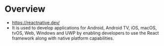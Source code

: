 # Overview

- https://reactnative.dev/
- It is used to develop applications for Android, Android TV, iOS,
  macOS, tvOS, Web, Windows and UWP by enabling developers to use the
  React framework along with native platform capabilities.

